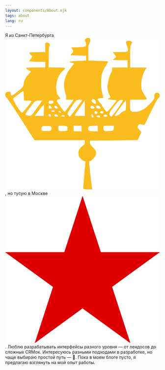```yaml
---
layout: components/About.njk
tags: about
lang: ru
---
```

Я из Санкт-Петербурга ![Это Адмиралтейство](../static/img/spb.png "Это Адмиралтейство"), но тусую в Москве ![Москва любит](../static/img/moscow.png "Москва любит"). Люблю разрабатывать интерфейсы разного уровня — от лендосов до сложных CRMок. Интересуюсь разными подходами в разработке, но чаще выбираю простой путь — 💩. Пока в моем блоге пусто, я предлагаю взглянуть на мой опыт работы.
